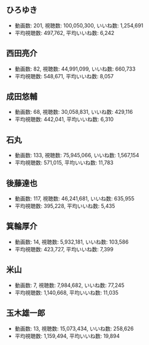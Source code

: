 ## ひろゆき

-   動画数: 201, 視聴数: 100,050,300, いいね数: 1,254,691
-   平均視聴数: 497,762, 平均いいね数: 6,242

## 西田亮介

-   動画数: 82, 視聴数: 44,991,099, いいね数: 660,733
-   平均視聴数: 548,671, 平均いいね数: 8,057

## 成田悠輔

-   動画数: 68, 視聴数: 30,058,831, いいね数: 429,116
-   平均視聴数: 442,041, 平均いいね数: 6,310

## 石丸

-   動画数: 133, 視聴数: 75,945,066, いいね数: 1,567,154
-   平均視聴数: 571,015, 平均いいね数: 11,783

## 後藤達也

-   動画数: 117, 視聴数: 46,241,681, いいね数: 635,955
-   平均視聴数: 395,228, 平均いいね数: 5,435

## 箕輪厚介

-   動画数: 14, 視聴数: 5,932,181, いいね数: 103,586
-   平均視聴数: 423,727, 平均いいね数: 7,399

## 米山

-   動画数: 7, 視聴数: 7,984,682, いいね数: 77,245
-   平均視聴数: 1,140,668, 平均いいね数: 11,035

## 玉木雄一郎

-   動画数: 13, 視聴数: 15,073,434, いいね数: 258,626
-   平均視聴数: 1,159,494, 平均いいね数: 19,894
